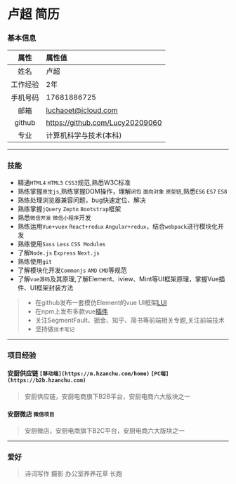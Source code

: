 
# 卢超 简历

### 基本信息

|   属性 |  属性值  						|
| :----: | :------------------------------- |
| 姓名   |卢超								|
|工作经验|2年								|
|手机号码|17681886725						|
|  邮箱  |luchaoet@icloud.com				|
| github |https://github.com/Lucy20209060	|
|  专业  |计算机科学与技术(本科)			|

***

### 技能

- 精通`HTML4` `HTML5` `CSS3`规范,熟悉W3C标准
- 熟练掌握`原生js`,熟练掌握DOM操作，理解`闭包` `面向对象` `原型链`,熟悉`ES6` `ES7` `ES8`
- 熟练处理浏览器兼容问题，bug快速定位、解决
- 熟练掌握`jQuery` `Zepto` `Bootstrap`框架
- 熟悉`微信开发` `微信小程序`开发
- 熟练运用`Vue+vuex` `React+redux` `Angular+redux`，结合`webpack`进行模块化开发
- 熟练使用`Sass` `Less` `CSS Modules`
- 了解`Node.js` `Express` `Next.js`
- 熟练使用`git`
- 了解模块化开发`Commonjs` `AMD` `CMD`等规范
- 了解`vue源码`及其原理,了解Element、iview、Mint等UI框架原理，掌握Vue插件、UI框架封装方法

>- 在github发布一套模仿Element的vue UI框架[LUI](https://github.com/Lucy20209060/LUI "LUI")<br />
>- 在npm上发布多款vue[插件](https://www.npmjs.com/~luchao)<br />
>- 关注SegmentFault、掘金、知乎、简书等前端相关专题,关注前端技术<br />
>- 坚持做`技术笔记`

***

### 项目经验

#### 安厨供应链 `[移动端](https://m.hzanchu.com/home)` `[PC端](https://b2b.hzanchu.com)`

> 安厨供应链，安厨电商旗下B2B平台，安厨电商六大版块之一

#### 安厨微店 `微信项目`

> 安厨微店，安厨电商旗下B2C平台，安厨电商六大版块之一

***

### 爱好

> 诗词写作 摄影 办公室养养花草 长跑